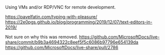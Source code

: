 Using VMs and/or RDP/VNC for remote development.

https://pavelfatin.com/typing-with-pleasure/
https://2e0pgs.github.io/blog/programming/2019/12/07/text-editors-in-2019/

Not sure on why this was removed.
https://github.com/MicrosoftDocs/live-share/commit/b9b3a4694322c8eef5f5c6086b97796e654139da
https://github.com/MicrosoftDocs/live-share/pull/2786

